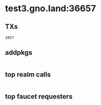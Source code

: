 # test3.gno.land:36657

## TXs
```
2857
```

## addpkgs
```
```

## top realm calls
```
```

## top faucet requesters
```
```

